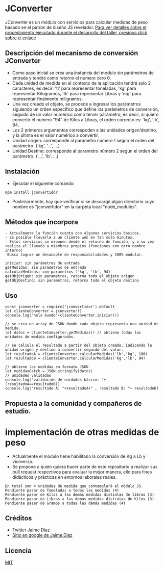 # JConverter
JConverter es un módulo con servicios para calcular medidas de peso basado en el patrón de diseño JS revelador.
[Para ver detalles sobre el procedimiento ejecutado durante el desarrollo del taller, presiona click sobre el enlace]( https://sites.google.com/view/memodevs)

## Descripción del mecanismo de conversión JConverter
-	Como paso inicial se crea una instancia del modulo sin parámetros de entrada y tendrá como retorno el numero cero 0.
-   Cada unidad de medida en el contexto de la aplicación tendrá solo 2 caracteres, es decir: 'tl' para representar toneladas, 'kg' para representar Kilogramos, 'lb' para representar Libras y 'mg' para representar finalmente miligramos.
-	Una vez creado el objeto, se procede a ingresar los parámetros siguiendo un orden específico que define los parámetros de conversión, seguido de un valor numérico como tercer parámetro, es decir, si quiero convertir el numero "94" de Kilos a Libras, el orden correcto es: 'kg', 'lb', 94.
-  Los 2 primeros argumentos correspoden a las unidades origen/destino, y la última es el valor numérico a convertir.
-	Unidad origen: corresponde al parametro número 1 según el orden del parámetro. ('kg', '...', ...)
-	Unidad Destino: corresponde al parametro número 2 según el orden del parámetro. ('...', 'lb', ...)

## Instalación
- Ejecutar el siguiente comando:
```
npm install jconvertidor
```
- Posteriormente, hay que verificar si se descargó algún directorio
cuyo nombre es "jconvertidor" en la carpeta local "node_modules".


## Métodos que incorpora
```
- Actualmente la función cuenta con algunos servicios básicos.
- Es posible llevarla a un cliente web en tan solo minutos.
- Estos servicios se exponen desde el retorno de función, y a su vez realiza el llamado a miembros propios (funciones con otro nombre interno)
-Busca lograr un desacople de responsabilidades y 100% modular.
```

```
iniciar: sin parámetros de entrada
getMedidas: sin parametros de entrada
calcularMedidas: con parametros ('kg', 'lb', 94)
getObjOrigen: sin parametros, retorna todo el objeto origen
getObjDestino: sin parametros, retorna todo el objeto destino
```

## Uso
```
const jconverter = require('jconvertidor').default
let clienteConverter = jconverter()
console.log("hola mundo"+clienteConverter.iniciar()) 

// se crea un array de JSON donde cada objeto representa una unidad de medida.
let datos = clienteConverter.getMedidas() // obtiene todas las unidades de medida configuradas.

// se calcula el resultado a partir del objeto creado, indicando la unidad origen y destino a convertir seguido del valor.
let resultadoA = clienteConverter.calcularMedidas('lb','kg', 188)
let resultadoB = clienteConverter.calcularMedidas('kg','lb', 94)

// obtiene las medidas en formato JSON
let medidasCatch = JSON.stringify(datos)
// unidades validadas
console.log("validación de unidades básico: "+(resultadoA==resultadoB))
console.log("resultado A: "+resultadoA+" , resultado B: "+ resultadoB)

```

## Propuesta a la comunidad y compañeros de estudio.
# implementación de otras medidas de peso
- Actualmente el módulo tiene habilitado la conversión de Kg a Lb y viceverza.
- Se propone a quien quiera hacer parte de este repositorio a realizar sus pull request respectivos para evaluar la mejor manera, ello para fines didácticos y prácticas en entornos laborales reales.
```
En total son 4 unidades de medida que contemplará el módulo JS.
Pendiente pasar de Toneladas a todas las medidas (4)
Pendiente pasar de Kilos a las demás medidas distintas de libras (3)
Pendiente pasar de Libras a las demás medidas distintas de Kilos (3)
Pendiente pasar de Gramos a todas las demás medidas (4)
```
## Créditos
- [Twitter Jaime Diaz](https://twitter.com/jdiaz0017)
- [Sitio en google de Jaime Diaz](https://sites.google.com/view/memodevs/)

## Licencia
[MIT](https://opensource.org/licenses/MIT)